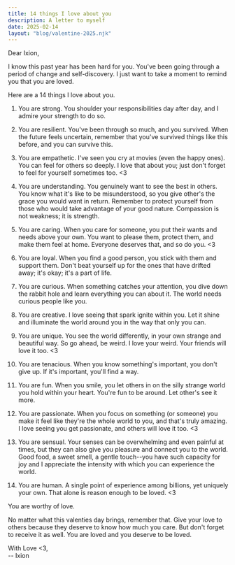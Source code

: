 ```yaml
---
title: 14 things I love about you
description: A letter to myself
date: 2025-02-14
layout: "blog/valentine-2025.njk"
---
```


Dear Ixion,

I know this past year has been hard for you. You've been going through a period of change and self-discovery. I just want to take a moment to remind you that you are loved.

Here are a 14 things I love about you.

1. You are strong. You shoulder your responsibilities day after day, and I admire your strength to do so.

2. You are resilient. You've been through so much, and you survived. When the future feels uncertain, remember that you've survived things like this before, and you can survive this.

3. You are empathetic. I've seen you cry at movies (even the happy ones). You can feel for others so deeply. I love that about you; just don't forget to feel for yourself sometimes too. <3

4. You are understanding. You genuinely want to see the best in others. You know what it's like to be misunderstood, so you give other's the grace you would want in return. Remember to protect yourself from those who would take advantage of your good nature. Compassion is not weakness; it is strength.

5. You are caring. When you care for someone, you put their wants and needs above your own. You want to please them, protect them, and make them feel at home. Everyone deserves that, and so do you. <3

6. You are loyal. When you find a good person, you stick with them and support them. Don't beat yourself up for the ones that have drifted away; it's okay; it's a part of life.

7. You are curious. When something catches your attention, you dive down the rabbit hole and learn everything you can about it. The world needs curious people like you.

8. You are creative. I love seeing that spark ignite within you. Let it shine and illuminate the world around you in the way that only you can.

9. You are unique. You see the world differently, in your own strange and beautiful way. So go ahead, be weird. I love your weird. Your friends will love it too. <3

10. You are tenacious. When you know something's important, you don't give up. If it's important, you'll find a way.

11. You are fun. When you smile, you let others in on the silly strange world you hold within your heart. You're fun to be around. Let other's see it more.

12. You are passionate. When you focus on something (or someone) you make it feel like they're the whole world to you, and that's truly amazing. I love seeing you get passionate, and others will love it too. <3

13. You are sensual. Your senses can be overwhelming and even painful at times, but they can also give you pleasure and connect you to the world. Good food, a sweet smell, a gentle touch--you have such capacity for joy and I appreciate the intensity with which you can experience the world.

14. You are human. A single point of experience among billions, yet uniquely your own. That alone is reason enough to be loved. <3

You are worthy of love.

No matter what this valenties day brings, remember that. Give your love to others because they deserve to know how much you care. But don't forget to receive it as well. You are loved and you deserve to be loved.

With Love <3,<br/>-- Ixion

